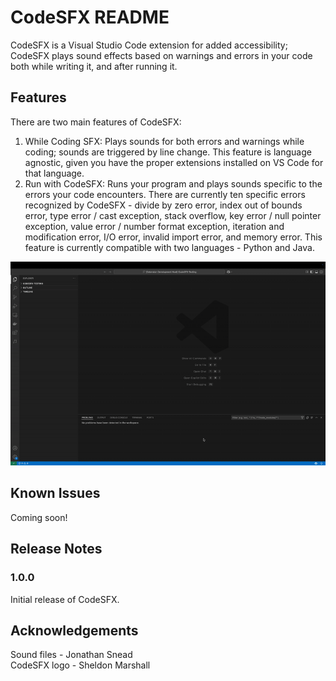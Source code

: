 # CodeSFX README

CodeSFX is a Visual Studio Code extension for added accessibility; CodeSFX plays sound effects based on warnings and errors in your code both while writing it, and after running it.

## Features

There are two main features of CodeSFX:

1. While Coding SFX: Plays sounds for both errors and warnings while coding; sounds are triggered by line change. This feature is language agnostic, given you have the proper extensions installed on VS Code for that language.
2. Run with CodeSFX: Runs your program and plays sounds specific to the errors your code encounters. There are currently ten specific errors recognized by CodeSFX - divide by zero error, index out of bounds error, type error / cast exception, stack overflow, key error / null pointer exception, value error / number format exception, iteration and modification error, I/O error, invalid import error, and memory error. This feature is currently compatible with two languages - Python and Java.

![CodeSFX features](images/FeatureDemo.gif)

## Known Issues

Coming soon!

## Release Notes

### 1.0.0

Initial release of CodeSFX.

## Acknowledgements

Sound files - Jonathan Snead  
CodeSFX logo - Sheldon Marshall
